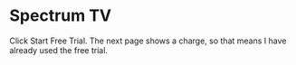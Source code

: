 # Spectrum TV

Click Start Free Trial. The next page shows a charge, so that means I have
already used the free trial.
